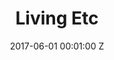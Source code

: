 ---
title: Living Etc
date: 2017-06-01 00:01:00 Z
position: 0
images:
- "/uploads/living-etc-01.jpg"
- "/uploads/living-etc-02.jpg"
- "/uploads/living-etc-03.jpg"
- "/uploads/living-etc-04.jpg"
- "/uploads/living-etc-05.jpg"
- "/uploads/living-etc-06.jpg"
- "/uploads/living-etc-07.jpg"
- "/uploads/living-etc-08.jpg"
- "/uploads/living-etc-09.jpg"
---